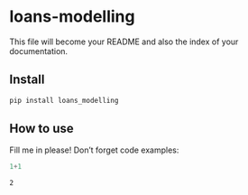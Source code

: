 loans-modelling
================

<!-- WARNING: THIS FILE WAS AUTOGENERATED! DO NOT EDIT! -->

This file will become your README and also the index of your
documentation.

## Install

``` sh
pip install loans_modelling
```

## How to use

Fill me in please! Don’t forget code examples:

``` python
1+1
```

    2

